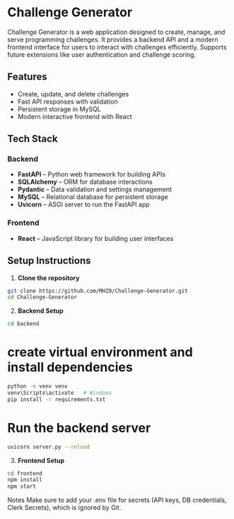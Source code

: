 # Challenge Generator

Challenge Generator is a web application designed to create, manage, and serve programming challenges.
It provides a backend API and a modern frontend interface for users to interact with challenges efficiently.
Supports future extensions like user authentication and challenge scoring.

## Features

- Create, update, and delete challenges
- Fast API responses with validation
- Persistent storage in MySQL
- Modern interactive frontend with React

## Tech Stack

### Backend
- **FastAPI** – Python web framework for building APIs
- **SQLAlchemy** – ORM for database interactions
- **Pydantic** – Data validation and settings management
- **MySQL** – Relational database for persistent storage
- **Uvicorn** – ASGI server to run the FastAPI app

### Frontend
- **React** – JavaScript library for building user interfaces

## Setup Instructions

1. **Clone the repository**
```bash
git clone https://github.com/MHZ0/Challenge-Generator.git
cd Challenge-Generator
```
2. **Backend Setup**
```bash
cd backend
```
# create virtual environment and install dependencies
```bash
python -m venv venv
venv\Scripts\activate   # Windows
pip install -r requirements.txt
```
# Run the backend server
```bash
uvicorn server.py --reload
```
3. **Frontend Setup**
```bash
cd frontend
npm install
npm start
```
Notes
Make sure to add your .env file for secrets (API keys, DB credentials, Clerk Secrets), which is ignored by Git.



